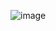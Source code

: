![image](https://github.com/BoringSocial/.github/assets/47408756/b8507b86-c1aa-4848-9624-53313f2306c0)
